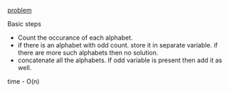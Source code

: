 [problem](https://cses.fi/problemset/task/1755/)

Basic steps

- Count the occurance of each alphabet.
- if there is an alphabet with odd count. store it in separate variable. if there are more such alphabets then no solution. 
- concatenate all the alphabets. If odd variable is present then add it as well. 

time - O(n)